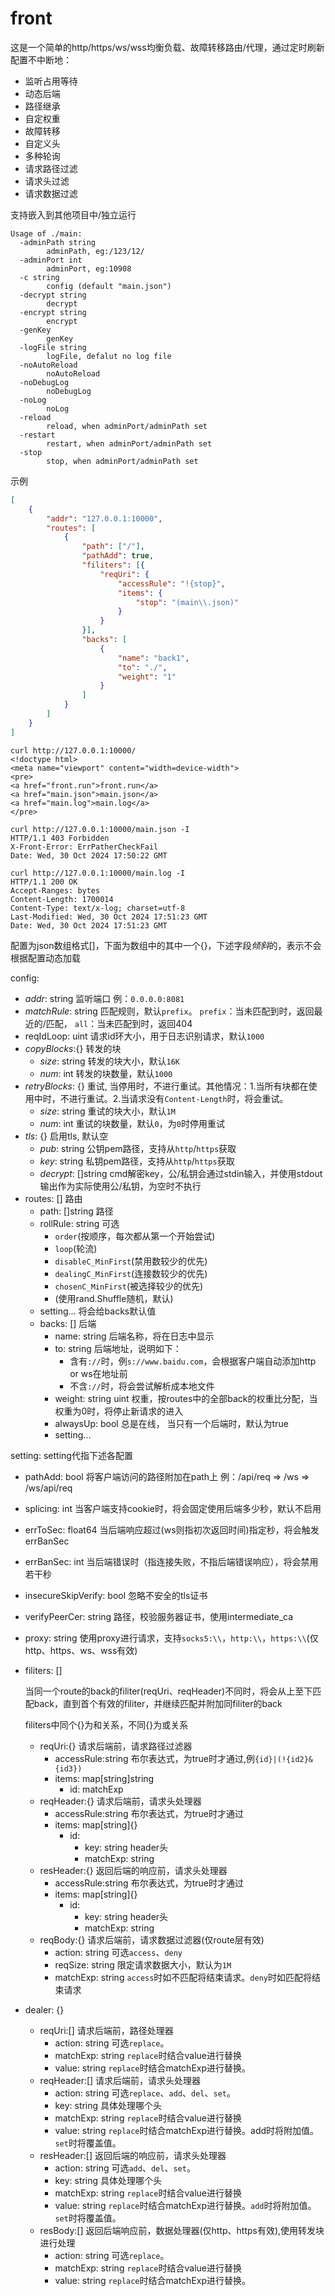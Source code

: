 # front

这是一个简单的http/https/ws/wss均衡负载、故障转移路由/代理，通过定时刷新配置不中断地：

- 监听占用等待
- 动态后端
- 路径继承
- 自定权重
- 故障转移
- 自定义头
- 多种轮询
- 请求路径过滤
- 请求头过滤
- 请求数据过滤

支持嵌入到其他项目中/独立运行
```
Usage of ./main:
  -adminPath string
        adminPath, eg:/123/12/
  -adminPort int
        adminPort, eg:10908
  -c string
        config (default "main.json")
  -decrypt string
        decrypt
  -encrypt string
        encrypt
  -genKey
        genKey
  -logFile string
        logFile, defalut no log file
  -noAutoReload
        noAutoReload
  -noDebugLog
        noDebugLog
  -noLog
        noLog
  -reload
        reload, when adminPort/adminPath set
  -restart
        restart, when adminPort/adminPath set
  -stop
        stop, when adminPort/adminPath set
```

示例
```json
[
    {
        "addr": "127.0.0.1:10000",
        "routes": [
            {
                "path": ["/"],
                "pathAdd": true,
                "filiters": [{
                    "reqUri": {
                        "accessRule": "!{stop}",
                        "items": {
                            "stop": "(main\\.json)"
                        }
                    }
                }],
                "backs": [
                    {
                        "name": "back1",
                        "to": "./",
                        "weight": "1"
                    }
                ]
            }
        ]
    }
]
```
```
curl http://127.0.0.1:10000/
<!doctype html>
<meta name="viewport" content="width=device-width">
<pre>
<a href="front.run">front.run</a>
<a href="main.json">main.json</a>
<a href="main.log">main.log</a>
</pre>

curl http://127.0.0.1:10000/main.json -I
HTTP/1.1 403 Forbidden
X-Front-Error: ErrPatherCheckFail
Date: Wed, 30 Oct 2024 17:50:22 GMT

curl http://127.0.0.1:10000/main.log -I
HTTP/1.1 200 OK
Accept-Ranges: bytes
Content-Length: 1700014
Content-Type: text/x-log; charset=utf-8
Last-Modified: Wed, 30 Oct 2024 17:51:23 GMT
Date: Wed, 30 Oct 2024 17:51:23 GMT
```

配置为json数组格式[]，下面为数组中的其中一个{}，下述字段*倾斜*的，表示不会根据配置动态加载

config:

- *addr*: string 监听端口 例：`0.0.0.0:8081`
- *matchRule*: string 匹配规则，默认`prefix`。 `prefix`：当未匹配到时，返回最近的/匹配， `all`：当未匹配到时，返回404
- reqIdLoop: uint 请求id环大小，用于日志识别请求，默认`1000`
- *copyBlocks*:{} 转发的块
    - *size*: string 转发的块大小，默认`16K`
    - *num*: int 转发的块数量，默认`1000`
- *retryBlocks*: {} 重试, 当停用时，不进行重试。其他情况：1.当所有块都在使用中时，不进行重试。2.当请求没有`Content-Length`时，将会重试。
    - *size*: string 重试的块大小，默认`1M`
    - *num*: int 重试的块数量，默认`0`，为`0`时停用重试
- *tls*: {} 启用tls, 默认空
    - *pub*: string 公钥pem路径，支持从`http`/`https`获取
    - *key*: string 私钥pem路径，支持从`http`/`https`获取
    - *decrypt*: []string cmd解密key，公/私钥会通过stdin输入，并使用stdout输出作为实际使用公/私钥，为空时不执行
- routes: [] 路由
    - path: []string 路径
    - rollRule: string 可选
        - `order`(按顺序，每次都从第一个开始尝试)
        - `loop`(轮流)
        - `disableC_MinFirst`(禁用数较少的优先)
        - `dealingC_MinFirst`(连接数较少的优先)
        - `chosenC_MinFirst`(被选择较少的优先)
        - (使用rand.Shuffle随机，默认)
    - setting... 将会给backs默认值
    - backs: [] 后端
        - name: string 后端名称，将在日志中显示
        - to: string 后端地址，说明如下：
            - 含有`://`时，例`s://www.baidu.com`，会根据客户端自动添加http or ws在地址前
            - 不含`://`时，将会尝试解析成本地文件
        - weight: string uint 权重，按routes中的全部back的权重比分配，当权重为0时，将停止新请求的进入
        - alwaysUp: bool 总是在线， 当只有一个后端时，默认为true
        - setting...

setting: setting代指下述各配置

- pathAdd: bool 将客户端访问的路径附加在path上 例：/api/req => /ws => /ws/api/req
- splicing: int 当客户端支持cookie时，将会固定使用后端多少秒，默认不启用
- errToSec: float64 当后端响应超过(ws则指初次返回时间)指定秒，将会触发errBanSec
- errBanSec: int 当后端错误时（指连接失败，不指后端错误响应），将会禁用若干秒
- insecureSkipVerify: bool 忽略不安全的tls证书
- verifyPeerCer: string 路径，校验服务器证书，使用intermediate_ca
- proxy: string 使用proxy进行请求，支持`socks5:\\`，`http:\\`，`https:\\`(仅http、https、ws、wss有效)

- filiters: []
    
    当同一个route的back的filiter(reqUri、reqHeader)不同时，将会从上至下匹配back，直到首个有效的filiter，并继续匹配并附加同filiter的back

    filiters中同个{}为和关系，不同{}为或关系

    - reqUri:{} 请求后端前，请求路径过滤器
        - accessRule:string 布尔表达式，为true时才通过,例`{id}|(!{id2}&{id3})`
        - items: map[string]string
            - id: matchExp
    - reqHeader:{} 请求后端前，请求头处理器
        - accessRule:string 布尔表达式，为true时才通过
        - items: map[string]{}
            - id:
                - key: string header头
                - matchExp: string
    - resHeader:{} 返回后端的响应前，请求头处理器
        - accessRule:string 布尔表达式，为true时才通过
        - items: map[string]{}
            - id:
                - key: string header头
                - matchExp: string
    - reqBody:{} 请求后端前，请求数据过滤器(仅route层有效)
        - action: string 可选`access`、`deny`
        - reqSize: string 限定请求数据大小，默认为`1M`
        - matchExp: string `access`时如不匹配将结束请求。`deny`时如匹配将结束请求

- dealer: {}
    - reqUri:[] 请求后端前，路径处理器
        - action: string 可选`replace`。
        - matchExp: string `replace`时结合value进行替换
        - value: string `replace`时结合matchExp进行替换。
    - reqHeader:[] 请求后端前，请求头处理器
        - action: string 可选`replace`、`add`、`del`、`set`。
        - key: string 具体处理哪个头
        - matchExp: string `replace`时结合value进行替换
        - value: string `replace`时结合matchExp进行替换。add时将附加值。`set`时将覆盖值。
    - resHeader:[] 返回后端的响应前，请求头处理器
        - action: string 可选`add`、`del`、`set`。
        - key: string 具体处理哪个头
        - matchExp: string `replace`时结合value进行替换
        - value: string `replace`时结合matchExp进行替换。`add`时将附加值。`set`时将覆盖值。
    - resBody:[] 返回后端响应前，数据处理器(仅http、https有效),使用转发块进行处理
        - action: string 可选`replace`。
        - matchExp: string `replace`时结合value进行替换
        - value: string `replace`时结合matchExp进行替换。

